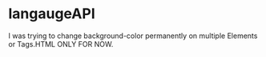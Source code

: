 # langaugeAPI
I was trying to change background-color permanently on multiple Elements or Tags.HTML ONLY FOR NOW.
